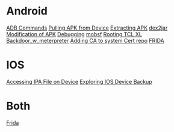 <!-- TITLE: Mobile -->
<!-- SUBTITLE: A quick summary of Mobile Application Testing -->

# Android
[ADB Commands](/mobile-adb)
[Pulling APK from Device](/mobile-fetching-apk)
[Extracting APK](/mobile-extracting-apks)
[dex2jar](/mobile-dex2jar)
[Modification of APK](/mobile-apk-modification)
[Debugging](/mobile/android-debugging)
[mobsf](/mobsf)
[Rooting TCL XL](/mobile/tclxlroot)
[Backdoor_w_meterpreter](/mobile/android-meterp)
[Adding CA to system Cert repo](/mobile/android-certs)
[FRIDA](/frida)
# IOS
[Accessing IPA File on Device](/mobile-ios-ipa)
[Exploring IOS Device Backup](/mobile-ios-backup)

# Both
[Frida](/frida)